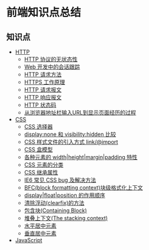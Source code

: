 # 前端知识点总结

## 知识点

- [HTTP](HTTP.md)
  - [HTTP 协议的无状态性](HTTP.md#HTTP%20协议的无状态性)
  - [Web 开发中的会话跟踪](HTTP.md#Web%20开发中的会话跟踪)
  - [HTTP 请求方法](HTTP.md#HTTP%20请求方法)
  - [HTTPS 工作原理](HTTP.md#HTTPS%20工作原理)
  - [HTTP 请求报文](HTTP.md#HTTP%20请求报文)
  - [HTTP 响应报文](HTTP.md#HTTP%20响应报文)
  - [HTTP 状态码](HTTP.md#HTTP%20状态码)
  - [从浏览器地址栏输入URL到显示页面经历的过程](HTTP.md#从浏览器地址栏输入URL到显示页面经历的过程)
- [CSS](CSS.md)
  - [CSS 选择器](CSS.md#CSS%20选择器)
  - [display:none 和 visibility:hidden 比较](CSS.md#display:none%20和%20visibility:hidden%20比较)
  - [CSS 样式文件的引入方式 link/@import](CSS.md#CSS%20样式文件的引入方式%20link|@import)
  - [CSS 盒模型](CSS.md#CSS%20盒模型)
  - [各种元素的 width|height|margin|padding 特性](CSS.md#各种元素的%20width|height|margin|padding%20特性)
  - [CSS 元素的分类](CSS.md#CSS%20元素的分类)
  - [CSS 继承属性](CSS.md#CSS%20继承属性)
  - [IE6 常见 CSS bug 及解决方法](CSS.md#IE6%20常见%20CSS%20bug%20及解决方法)
  - [BFC(block formatting context)块级格式化上下文](CSS.md#BFC(block%20formatting%20context)块级格式化上下文)
  - [display|float|position 的作用顺序](CSS.md#display|float|position%20的作用顺序)
  - [清除浮动(clearfix)的方法](CSS.md#清除浮动(clearfix)的方法)
  - [包含块(Containing Block)](CSS.md#包含块(Containing%20Block))
  - [堆叠上下文(The stacking context)](CSS.md#堆叠上下文(The%20stacking%20context))
  - [水平居中元素](CSS.md#水平居中元素)
  - [垂直居中元素](CSS.md#垂直居中元素)
- [JavaScript](JS.md)

